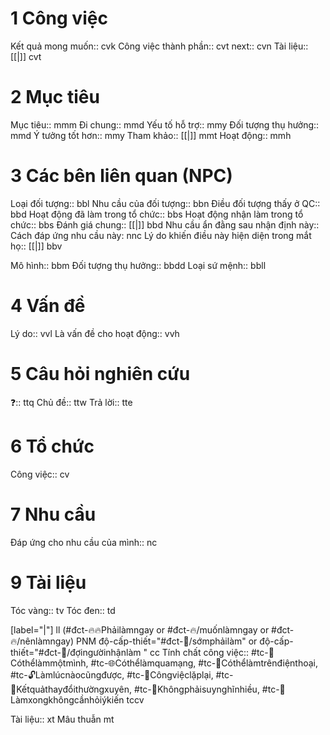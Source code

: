 # 1 Công việc 
Kết quả mong muốn:: 		cvk
Công việc thành phần::		cvt
next::		cvn
Tài liệu:: [[|]]		cvt

# 2 Mục tiêu
Mục tiêu::		mmm
Đi chung::		mmd
Yếu tố hỗ trợ::		mmy
Đối tượng thụ hưởng::		mmd
Ý tưởng tốt hơn::		mmy
Tham khảo:: [[|]]		mmt
Hoạt động::		mmh

# 3 Các bên liên quan (NPC)
Loại đối tượng::		bbl
Nhu cầu của đối tượng::		bbn
Điều đối tượng thấy ở QC::		bbd
Hoạt động đã làm trong tổ chức::		bbs
Hoạt động nhận làm trong tổ chức::		bbs
Đánh giá chung:: [[|]]		bbd
Nhu cầu ẩn đằng sau nhận định này::
Cách đáp ứng nhu cầu này:		nnc
Lý do khiến điều này hiện diện trong mắt họ:: [[|]]		bbv

Mô hình::		bbm
Đối tượng thụ hưởng::		bbdd
Loại sứ mệnh:: 		bbll

# 4 Vấn đề
Lý do::		vvl
Là vấn đề cho hoạt động::		vvh

# 5 Câu hỏi nghiên cứu
❓::		ttq
Chủ đề::		ttw
Trả lời:: 		tte

# 6 Tổ chức
Công việc:: 		cv
# 7 Nhu cầu
Đáp ứng cho nhu cầu của mình::		nc
# 9 Tài liệu
Tóc vàng:: 		tv
Tóc đen:: 		td

[label="|"]		ll
(#đct-🔥🔥Phảilàmngay or #đct-🔥/muốnlàmngay or #đct-🔥/nênlàmngay)		PNM
độ-cấp-thiết="#đct-🍃/sớmphảilàm" or độ-cấp-thiết="#đct-🍃/đợingườinhậnlàm "		cc
Tính chất công việc:: #tc-🧍Cóthểlàmmộtmình, #tc-🌐Cóthểlàmquamạng, #tc-📱Cóthểlàmtrênđiệnthoại, #tc-🔓Làmlúcnàocũngđược, #tc-🔁Côngviệclặplại, #tc-🔁Kếtquảthayđổithườngxuyên, #tc-🧠Khôngphảisuynghĩnhiều, #tc-💬Làmxongkhôngcầnhỏiýkiến		tccv

Tài liệu::		xt
Mâu thuẫn		mt
